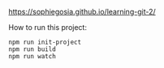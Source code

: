 https://sophiegosia.github.io/learning-git-2/

How to run this project: 

    npm run init-project 
    npm run build
    npm run watch

